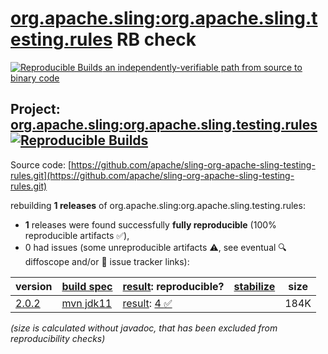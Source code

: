 [org.apache.sling:org.apache.sling.testing.rules](https://central.sonatype.com/artifact/org.apache.sling/org.apache.sling.testing.rules/versions) RB check
=======

[![Reproducible Builds](https://reproducible-builds.org/images/logos/rb.svg) an independently-verifiable path from source to binary code](https://reproducible-builds.org/)

## Project: [org.apache.sling:org.apache.sling.testing.rules](https://central.sonatype.com/artifact/org.apache.sling/org.apache.sling.testing.rules/versions) [![Reproducible Builds](https://img.shields.io/endpoint?url=https://raw.githubusercontent.com/jvm-repo-rebuild/reproducible-central/master/content/org/apache/sling/org.apache.sling.testing.rules/badge.json)](https://github.com/jvm-repo-rebuild/reproducible-central/blob/master/content/org/apache/sling/org.apache.sling.testing.rules/README.md)

Source code: [https://github.com/apache/sling-org-apache-sling-testing-rules.git](https://github.com/apache/sling-org-apache-sling-testing-rules.git)

rebuilding **1 releases** of org.apache.sling:org.apache.sling.testing.rules:
- **1** releases were found successfully **fully reproducible** (100% reproducible artifacts :white_check_mark:),
- 0 had issues (some unreproducible artifacts :warning:, see eventual :mag: diffoscope and/or :memo: issue tracker links):

| version | [build spec](/BUILDSPEC.md) | [result](https://reproducible-builds.org/docs/jvm/): reproducible? | [stabilize](https://github.com/google/oss-rebuild/blob/main/cmd/stabilize/README.md) | size |
| -- | --------- | ------ | ------ | -- |
| [2.0.2](https://central.sonatype.com/artifact/org.apache.sling/org.apache.sling.testing.rules/2.0.2/pom) | [mvn jdk11](org.apache.sling.testing.rules-2.0.2.buildspec) | [result](org.apache.sling.testing.rules-2.0.2.buildinfo): [4 :white_check_mark: ](org.apache.sling.testing.rules-2.0.2.buildcompare) | | 184K |

<i>(size is calculated without javadoc, that has been excluded from reproducibility checks)</i>
